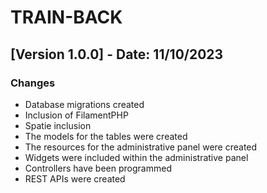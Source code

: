 # TRAIN-BACK

## [Version 1.0.0] - Date: 11/10/2023

### Changes

-   Database migrations created
-   Inclusion of FilamentPHP
-   Spatie inclusion
-   The models for the tables were created
-   The resources for the administrative panel were created
-   Widgets were included within the administrative panel
-   Controllers have been programmed
-   REST APIs were created
